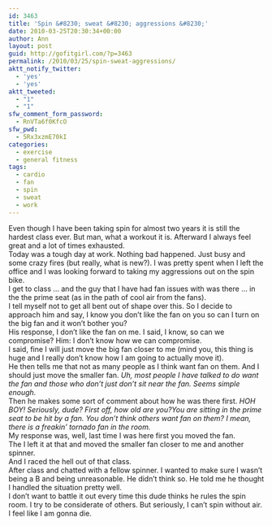 ```yaml
---
id: 3463
title: 'Spin &#8230; sweat &#8230; aggressions &#8230;'
date: 2010-03-25T20:30:34+00:00
author: Ann
layout: post
guid: http://gofitgirl.com/?p=3463
permalink: /2010/03/25/spin-sweat-aggressions/
aktt_notify_twitter:
  - 'yes'
  - 'yes'
aktt_tweeted:
  - "1"
  - "1"
sfw_comment_form_password:
  - RnVTa6f0KfcO
sfw_pwd:
  - 5Rx3xzmE70kI
categories:
  - exercise
  - general fitness
tags:
  - cardio
  - fan
  - spin
  - sweat
  - work
---
```

Even though I have been taking spin for almost two years it is still the hardest class ever. But man, what a workout it is. Afterward I always feel great and a lot of times exhausted.  
Today was a tough day at work. Nothing bad happened. Just busy and some crazy fires (but really, what is new?). I was pretty spent when I left the office and I was looking forward to taking my aggressions out on the spin bike.  
I get to class &#8230; and the guy that I have had fan issues with was there &#8230; in the the prime seat (as in the path of cool air from the fans).  
I tell myself not to get all bent out of shape over this. So I decide to approach him and say, I know you don&#8217;t like the fan on you so can I turn on the big fan and it won&#8217;t bother you?  
His response, I don&#8217;t like the fan on me. I said, I know, so can we compromise? Him: I don&#8217;t know how we can compromise.  
I said, fine I will just move the big fan closer to me (mind you, this thing is huge and I really don&#8217;t know how I am going to actually move it).  
He then tells me that not as many people as I think want fan on them. And I should just move the smaller fan. _Uh, most people I have talked to do want the fan and those who don&#8217;t just don&#8217;t sit near the fan. Seems simple enough._  
Then he makes some sort of comment about how he was there first. _HOH BOY! Seriously, dude? First off, how old are you?You are sitting in the prime seat to be hit by a fan. You don&#8217;t think others want fan on them? I mean, there is a freakin&#8217; tornado fan in the room._  
My response was, well, last time I was here first you moved the fan.  
The I left it at that and moved the smaller fan closer to me and another spinner.  
And I raced the hell out of that class.  
After class and chatted with a fellow spinner. I wanted to make sure I wasn&#8217;t being a B and being unreasonable. He didn&#8217;t think so. He told me he thought I handled the situation pretty well.  
I don&#8217;t want to battle it out every time this dude thinks he rules the spin room. I try to be considerate of others. But seriously, I can&#8217;t spin without air. I feel like I am gonna die.
